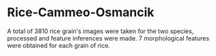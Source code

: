 # Rice-Cammeo-Osmancik
A total of 3810 rice grain's images were taken for the two species, processed and feature inferences were made. 7 morphological features were obtained for each grain of rice. 
